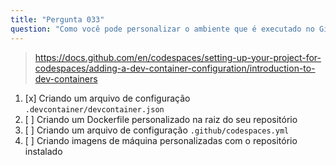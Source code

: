 ```yaml
---
title: "Pergunta 033"
question: "Como você pode personalizar o ambiente que é executado no GitHub Codespaces?"
---
```



> https://docs.github.com/en/codespaces/setting-up-your-project-for-codespaces/adding-a-dev-container-configuration/introduction-to-dev-containers
1. [x] Criando um arquivo de configuração `.devcontainer/devcontainer.json`
1. [ ] Criando um Dockerfile personalizado na raiz do seu repositório
1. [ ] Criando um arquivo de configuração `.github/codespaces.yml`
1. [ ] Criando imagens de máquina personalizadas com o repositório instalado
